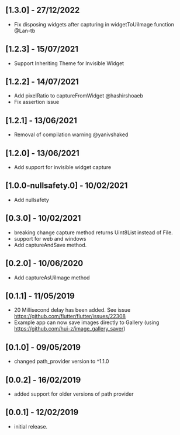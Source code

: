 ## [1.3.0] - 27/12/2022
* Fix disposing widgets after capturing in widgetToUiImage function @Lan-tb 
## [1.2.3] - 15/07/2021
* Support Inheriting Theme for Invisible Widget

## [1.2.2] - 14/07/2021
* Add pixelRatio to captureFromWidget @hashirshoaeb
* Fix assertion issue

## [1.2.1] - 13/06/2021
* Removal of compilation warning @yanivshaked

## [1.2.0] - 13/06/2021
* Add support for invisible widget capture

## [1.0.0-nullsafety.0] - 10/02/2021
* Add nullsafety

## [0.3.0] - 10/02/2021
* breaking change capture method returns Uint8List instead of File.
* support for web and windows
* Add captureAndSave method.

## [0.2.0] - 10/06/2020
* Add captureAsUiImage method

## [0.1.1] - 11/05/2019
* 20 Millisecond delay has been added. See issue https://github.com/flutter/flutter/issues/22308
* Example app can now save images directly to Gallery (using https://github.com/hui-z/image_gallery_saver)

## [0.1.0] - 09/05/2019
* changed path_provider version to ^1.1.0

## [0.0.2] - 16/02/2019
* added support for older versions of path provider

## [0.0.1] - 12/02/2019

* initial release.
